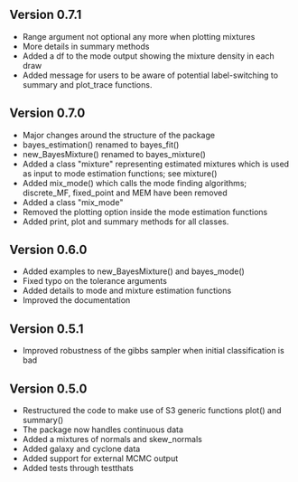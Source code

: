## Version 0.7.1
* Range argument not optional any more when plotting mixtures
* More details in summary methods
* Added a df to the mode output showing the mixture density in each draw
* Added message for users to be aware of potential label-switching to summary and plot_trace functions.

## Version 0.7.0
* Major changes around the structure of the package
* bayes_estimation() renamed to bayes_fit()
* new_BayesMixture() renamed to bayes_mixture()
* Added a class "mixture" representing estimated mixtures which is used as input to mode estimation functions; see mixture()
* Added mix_mode() which calls the mode finding algorithms; discrete_MF, fixed_point and MEM have been removed
* Added a class "mix_mode"
* Removed the plotting option inside the mode estimation functions
* Added print, plot and summary methods for all classes.

## Version 0.6.0
* Added examples to new_BayesMixture() and bayes_mode()
* Fixed typo on the tolerance arguments
* Added details to mode and mixture estimation functions
* Improved the documentation

## Version 0.5.1
* Improved robustness of the gibbs sampler when initial classification is bad

## Version 0.5.0 
* Restructured the code to make use of S3 generic functions plot() and summary()
* The package now handles continuous data
* Added a mixtures of normals and skew_normals
* Added galaxy and cyclone data
* Added support for external MCMC output
* Added tests through testthats